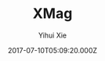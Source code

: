 ---
title: XMag
github: https://github.com/yihui/hugo-xmag
demo: https://xmag.yihui.name/
author: Yihui Xie
ssg:
  - Hugo
cms:
  - Markdown
date: 2017-07-10T05:09:20.000Z
description: A minimal magazine theme for Hugo
draft: true
publish_date: '2017-07-10T05:09:20Z'
update_date: '2022-11-09T15:05:52Z'
github_star: 80
github_fork: 46
---